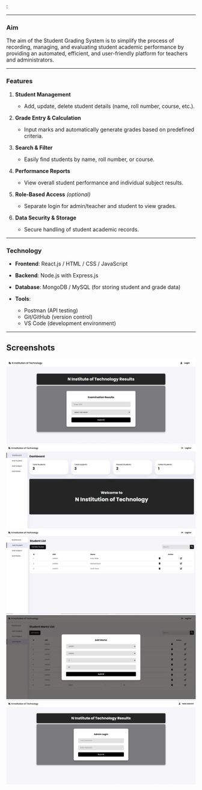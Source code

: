 :

---

### **Aim**

The aim of the Student Grading System is to simplify the process of recording, managing, and evaluating student academic performance by providing an automated, efficient, and user-friendly platform for teachers and administrators.

---

### **Features**

1. **Student Management**

   * Add, update, delete student details (name, roll number, course, etc.).
2. **Grade Entry & Calculation**

   * Input marks and automatically generate grades based on predefined criteria.
3. **Search & Filter**

   * Easily find students by name, roll number, or course.
4. **Performance Reports**

   * View overall student performance and individual subject results.
5. **Role-Based Access** *(optional)*

   * Separate login for admin/teacher and student to view grades.
6. **Data Security & Storage**

   * Secure handling of student academic records.

---

### **Technology**

* **Frontend**: React.js / HTML / CSS / JavaScript
* **Backend**: Node.js with Express.js
* **Database**: MongoDB / MySQL (for storing student and grade data)
* **Tools**:

  * Postman (API testing)
  * Git/GitHub (version control)
  * VS Code (development environment)

---

## Screenshots

![Screenshot 1](/screenshots/ss1.png)
![Screenshot 1](/screenshots/ss2.png)
![Screenshot 1](/screenshots/ss3.png)
![Screenshot 1](/screenshots/ss4.png)
![Screenshot 1](/screenshots/ss5.png)
